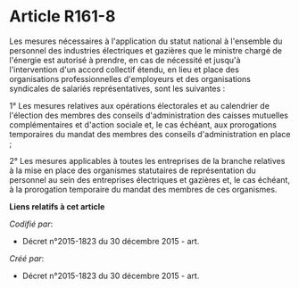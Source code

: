 # Article R161-8

Les mesures nécessaires à l'application du statut national à l'ensemble du personnel des industries électriques et gazières
que le ministre chargé de l'énergie est autorisé à prendre, en cas de nécessité et jusqu'à l'intervention d'un accord
collectif étendu, en lieu et place des organisations professionnelles d'employeurs et des organisations syndicales de
salariés représentatives, sont les suivantes :

1° Les mesures relatives aux opérations électorales et au calendrier de l'élection des membres des conseils d'administration
des caisses mutuelles complémentaires et d'action sociale et, le cas échéant, aux prorogations temporaires du mandat des
membres des conseils d'administration en place ;

2° Les mesures applicables à toutes les entreprises de la branche relatives à la mise en place des organismes statutaires de
représentation du personnel au sein des entreprises électriques et gazières et, le cas échéant, à la prorogation temporaire
du mandat des membres de ces organismes.

**Liens relatifs à cet article**

_Codifié par_:

  - Décret n°2015-1823 du 30 décembre 2015 - art.

_Créé par_:

  - Décret n°2015-1823 du 30 décembre 2015 - art.
